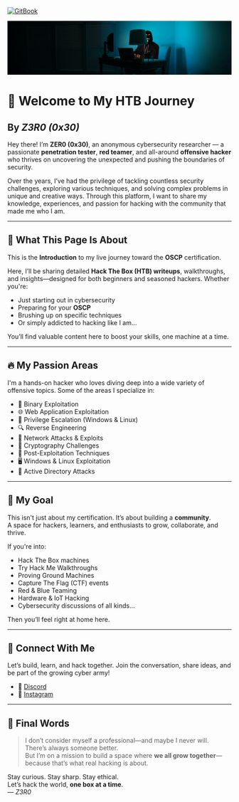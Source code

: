 [![GitBook](https://img.shields.io/static/v1?message=Documented%20on%20GitBook&logo=gitbook&logoColor=ffffff&label=%20&labelColor=5c5c5c&color=3F89A1)](https://z3r0.gitbook.io/roadman-and-prep-for-oscp)

![](cover_page.png)

# 👋 Welcome to My HTB Journey

## By *Z3R0 (0x30)*

Hey there! I’m **ZER0 (0x30)**, an anonymous cybersecurity researcher — a passionate **penetration tester**, **red teamer**, and all-around **offensive hacker** who thrives on uncovering the unexpected and pushing the boundaries of security.

Over the years, I’ve had the privilege of tackling countless security challenges, exploring various techniques, and solving complex problems in unique and creative ways. Through this platform, I want to share my knowledge, experiences, and passion for hacking with the community that made me who I am.

---
## 📖 What This Page Is About

This is the **Introduction** to my live journey toward the **OSCP** certification.

Here, I’ll be sharing detailed **Hack The Box (HTB) writeups**, walkthroughs, and insights—designed for both beginners and seasoned hackers. Whether you're:

- Just starting out in cybersecurity
- Preparing for your **OSCP**
- Brushing up on specific techniques
- Or simply addicted to hacking like I am...

You’ll find valuable content here to boost your skills, one machine at a time.

---
## 🔥 My Passion Areas

I'm a hands-on hacker who loves diving deep into a wide variety of offensive topics. Some of the areas I specialize in:

- 🧠 Binary Exploitation
- 🌐 Web Application Exploitation
- 🔐 Privilege Escalation (Windows & Linux)
- 🔍 Reverse Engineering
- 📡 Network Attacks & Exploits
- 🧮 Cryptography Challenges
- 🧰 Post-Exploitation Techniques
- 🖥️ Windows & Linux Exploitation
- 🏢 Active Directory Attacks

---

## 💬 My Goal

This isn't just about my certification. It’s about building a **community**.  
A space for hackers, learners, and enthusiasts to grow, collaborate, and thrive.

If you're into:

- Hack The Box machines
- Try Hack Me Walkthroughs
- Proving Ground Machines
- Capture The Flag (CTF) events
- Red & Blue Teaming
- Hardware & IoT Hacking
- Cybersecurity discussions of all kinds...

Then you’ll feel right at home here.

---

## 📡 Connect With Me

Let’s build, learn, and hack together. Join the conversation, share ideas, and be part of the growing cyber army!

- 💬 [Discord](https://discord.gg/wyfwSxn3YB)
- 📸 [Instagram](https://www.instagram.com/_zerox30_?igsh=MWtidnJ5b3RhbTN2cw%3D%3D&utm_source=qr)

---

## 🧠 Final Words

> I don’t consider myself a professional—and maybe I never will. There’s always someone better.  
> But I’m on a mission to build a space where **we all grow together**—because that’s what real hacking is about.

Stay curious. Stay sharp. Stay ethical.  
Let’s hack the world, **one box at a time**.  
— _Z3R0_
